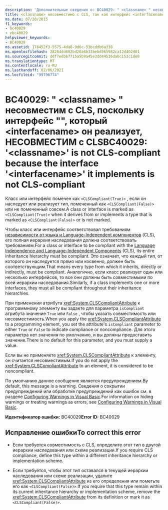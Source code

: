 ```yaml
---
description: 'Дополнительные сведения о: BC40029: " <classname> " несовместим с CLS, поскольку интерфейс "", который <interfacename> он реализует, НЕСОВМЕСТИМ с CLS'
title: <classname> несовместимо с CLS, так как интерфейс <interfacename>, который он реализует, несовместим с CLS
ms.date: 07/20/2015
f1_keywords:
- bc40029
- vbc40029
helpviewer_keywords:
- BC40029
ms.assetid: 178452f3-5575-4da0-9d6c-53bcddb6a338
ms.openlocfilehash: 28264dd602bd20a6b33bebd965982ca12d402d01
ms.sourcegitcommit: ddf7edb67715a5b9a45e3dd44536dabc153c1de0
ms.translationtype: MT
ms.contentlocale: ru-RU
ms.lasthandoff: 02/06/2021
ms.locfileid: "99796774"
---
```

# <a name="bc40029-classname-is-not-cls-compliant-because-the-interface-interfacename-it-implements-is-not-cls-compliant"></a><span data-ttu-id="caf03-103">BC40029: " \<classname> " несовместим с CLS, поскольку интерфейс "", который \<interfacename> он реализует, НЕСОВМЕСТИМ с CLS</span><span class="sxs-lookup"><span data-stu-id="caf03-103">BC40029: '\<classname>' is not CLS-compliant because the interface '\<interfacename>' it implements is not CLS-compliant</span></span>

<span data-ttu-id="caf03-104">Класс или интерфейс помечен как `<CLSCompliant(True)>` , если он наследует или реализует тип, помеченный как `<CLSCompliant(False)>` или не помеченный совсем.</span><span class="sxs-lookup"><span data-stu-id="caf03-104">A class or interface is marked as `<CLSCompliant(True)>` when it derives from or implements a type that is marked as `<CLSCompliant(False)>` or is not marked.</span></span>

 <span data-ttu-id="caf03-105">Чтобы класс или интерфейс соответствовал требованиям [независимости от языка и Language-Independent компонентов](../../../standard/language-independence-and-language-independent-components.md) (CLS), его полная иерархия наследования должна соответствовать требованиям.</span><span class="sxs-lookup"><span data-stu-id="caf03-105">For a class or interface to be compliant with the [Language Independence and Language-Independent Components](../../../standard/language-independence-and-language-independent-components.md) (CLS), its entire inheritance hierarchy must be compliant.</span></span> <span data-ttu-id="caf03-106">Это означает, что каждый тип, от которого он наследуется прямо или косвенно, должен быть соответствующим.</span><span class="sxs-lookup"><span data-stu-id="caf03-106">That means every type from which it inherits, directly or indirectly, must be compliant.</span></span> <span data-ttu-id="caf03-107">Аналогично, если класс реализует один или несколько интерфейсов, то все они должны быть совместимыми по всей иерархии наследования.</span><span class="sxs-lookup"><span data-stu-id="caf03-107">Similarly, if a class implements one or more interfaces, they must all be compliant throughout their inheritance hierarchies.</span></span>

 <span data-ttu-id="caf03-108">При применении атрибута <xref:System.CLSCompliantAttribute> к программному элементу вы задаете для параметра `isCompliant` атрибута значение `True` или `False` , чтобы указать совместимость или несовместимость.</span><span class="sxs-lookup"><span data-stu-id="caf03-108">When you apply the <xref:System.CLSCompliantAttribute> to a programming element, you set the attribute's `isCompliant` parameter to either `True` or `False` to indicate compliance or noncompliance.</span></span> <span data-ttu-id="caf03-109">Для этого параметра нет значения по умолчанию, и вы должны предоставить значение.</span><span class="sxs-lookup"><span data-stu-id="caf03-109">There is no default for this parameter, and you must supply a value.</span></span>

 <span data-ttu-id="caf03-110">Если вы не применяете <xref:System.CLSCompliantAttribute> к элементу, он считается несовместимым.</span><span class="sxs-lookup"><span data-stu-id="caf03-110">If you do not apply the <xref:System.CLSCompliantAttribute> to an element, it is considered to be noncompliant.</span></span>

 <span data-ttu-id="caf03-111">По умолчанию данное сообщение является предупреждением.</span><span class="sxs-lookup"><span data-stu-id="caf03-111">By default, this message is a warning.</span></span> <span data-ttu-id="caf03-112">Сведения о сокрытии предупреждений или обработке предупреждений как ошибок см. в разделе [Configuring Warnings in Visual Basic](/visualstudio/ide/configuring-warnings-in-visual-basic).</span><span class="sxs-lookup"><span data-stu-id="caf03-112">For information on hiding warnings or treating warnings as errors, see [Configuring Warnings in Visual Basic](/visualstudio/ide/configuring-warnings-in-visual-basic).</span></span>

 <span data-ttu-id="caf03-113">**Идентификатор ошибки:** BC40029</span><span class="sxs-lookup"><span data-stu-id="caf03-113">**Error ID:** BC40029</span></span>

## <a name="to-correct-this-error"></a><span data-ttu-id="caf03-114">Исправление ошибки</span><span class="sxs-lookup"><span data-stu-id="caf03-114">To correct this error</span></span>

- <span data-ttu-id="caf03-115">Если требуется совместимость с CLS, определите этот тип в другой иерархии наследования или схеме реализации.</span><span class="sxs-lookup"><span data-stu-id="caf03-115">If you require CLS compliance, define this type within a different inheritance hierarchy or implementation scheme.</span></span>

- <span data-ttu-id="caf03-116">Если требуется, чтобы этот тип оставался в текущей иерархии наследования или схеме реализации, удалите <xref:System.CLSCompliantAttribute> из его определения или пометьте его как `<CLSCompliant(False)>`.</span><span class="sxs-lookup"><span data-stu-id="caf03-116">If you require that this type remain within its current inheritance hierarchy or implementation scheme, remove the <xref:System.CLSCompliantAttribute> from its definition or mark it as `<CLSCompliant(False)>`.</span></span>
